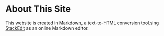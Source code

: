 # About This Site
This website is created in [Markdown](https://en.wikipedia.org/wiki/Markdown), a text-to-HTML conversion tool.sing [StackEdit](https://stackedit.io/) as an online Markdown editor.
<!--stackedit_data:
eyJoaXN0b3J5IjpbMTMzODk2NDU5XX0=
-->